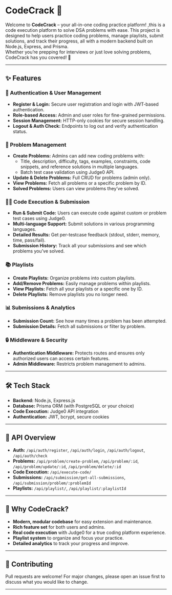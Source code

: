 # CodeCrack 🚀

Welcome to **CodeCrack** – your all-in-one coding practice platform! ,this is a code execution platform to solve DSA problems with ease.
This project is designed to help users practice coding problems, manage playlists, submit solutions, and track their progress, all with a modern backend built on Node.js, Express, and Prisma.  
Whether you’re prepping for interviews or just love solving problems, CodeCrack has you covered! 🎯

---

## ✨ Features

### 👤 Authentication & User Management
- **Register & Login:** Secure user registration and login with JWT-based authentication.
- **Role-based Access:** Admin and user roles for fine-grained permissions.
- **Session Management:** HTTP-only cookies for secure session handling.
- **Logout & Auth Check:** Endpoints to log out and verify authentication status.

### 📝 Problem Management
- **Create Problems:** Admins can add new coding problems with:
  - Title, description, difficulty, tags, examples, constraints, code snippets, and reference solutions in multiple languages.
  - Batch test case validation using Judge0 API.
- **Update & Delete Problems:** Full CRUD for problems (admin only).
- **View Problems:** Fetch all problems or a specific problem by ID.
- **Solved Problems:** Users can view problems they’ve solved.

### 🧑‍💻 Code Execution & Submission
- **Run & Submit Code:** Users can execute code against custom or problem test cases using Judge0.
- **Multi-language Support:** Submit solutions in various programming languages.
- **Detailed Results:** Get per-testcase feedback (stdout, stderr, memory, time, pass/fail).
- **Submission History:** Track all your submissions and see which problems you’ve solved.

### 📚 Playlists
- **Create Playlists:** Organize problems into custom playlists.
- **Add/Remove Problems:** Easily manage problems within playlists.
- **View Playlists:** Fetch all your playlists or a specific one by ID.
- **Delete Playlists:** Remove playlists you no longer need.

### 📊 Submissions & Analytics
- **Submission Count:** See how many times a problem has been attempted.
- **Submission Details:** Fetch all submissions or filter by problem.

### 🔒 Middleware & Security
- **Authentication Middleware:** Protects routes and ensures only authorized users can access certain features.
- **Admin Middleware:** Restricts problem management to admins.

---

## 🛠️ Tech Stack

- **Backend:** Node.js, Express.js
- **Database:** Prisma ORM (with PostgreSQL or your choice)
- **Code Execution:** Judge0 API integration
- **Authentication:** JWT, bcrypt, secure cookies

---

## 🧩 API Overview

- **Auth:** `/api/auth/register`, `/api/auth/login`, `/api/auth/logout`, `/api/auth/check`
- **Problems:** `/api/problem/create-problem`, `/api/problem/:id`, `/api/problem/update/:id`, `/api/problem/delete/:id`
- **Code Execution:** `/api/execute-code/`
- **Submissions:** `/api/submission/get-all-submissions`, `/api/submission/problem/:problemId`
- **Playlists:** `/api/playlist/`, `/api/playlist/:playlistId`

---

## 🌟 Why CodeCrack?

- **Modern, modular codebase** for easy extension and maintenance.
- **Rich feature set** for both users and admins.
- **Real code execution** with Judge0 for a true coding platform experience.
- **Playlist system** to organize and focus your practice.
- **Detailed analytics** to track your progress and improve.

---

## 🤝 Contributing

Pull requests are welcome! For major changes, please open an issue first to discuss what you would like to change.

---

